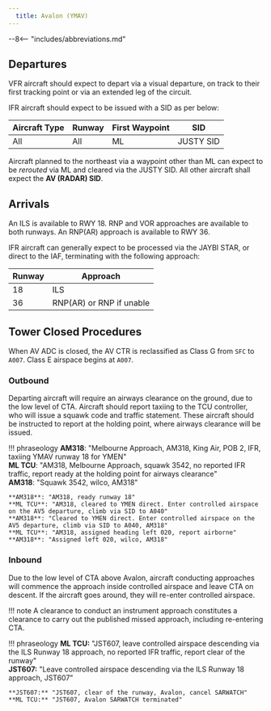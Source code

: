 ```yaml
---
  title: Avalon (YMAV)
---
```


--8<-- "includes/abbreviations.md"

## Departures
VFR aircraft should expect to depart via a visual departure, on track to their first tracking point or via an extended leg of the circuit.

IFR aircraft should expect to be issued with a SID as per below:

| Aircraft Type | Runway | First Waypoint | SID |
| --- | --- | --- | --- |
| All | All | ML | JUSTY SID |

Aircraft planned to the northeast via a waypoint other than ML can expect to be *rerouted* via ML and cleared via the JUSTY SID. All other aircraft shall expect the **AV (RADAR) SID**.

## Arrivals
An ILS is available to RWY 18. RNP and VOR approaches are available to both runways. An RNP(AR) approach is available to RWY 36.

IFR aircraft can generally expect to be processed via the JAYBI STAR, or direct to the IAF, terminating with the following approach:

| Runway | Approach |
| --- | --- |
| 18 | ILS |
| 36 | RNP(AR) or RNP if unable |

## Tower Closed Procedures
When AV ADC is closed, the AV CTR is reclassified as Class G from `SFC` to `A007`. Class E airspace begins at `A007`.

### Outbound
Departing aircraft will require an airways clearance on the ground, due to the low level of CTA. Aircraft should report taxiing to the TCU controller, who will issue a squawk code and traffic statement. These aircraft should be instructed to report at the holding point, where airways clearance will be issued.

!!! phraseology
    **AM318**: "Melbourne Approach, AM318, King Air, POB 2, IFR, taxiing YMAV runway 18 for YMEN"  
    **ML TCU**: "AM318, Melbourne Approach, squawk 3542, no reported IFR traffic, report ready at the holding point for airways clearance"  
    **AM318**: "Squawk 3542, wilco, AM318"  
    
    **AM318**: "AM318, ready runway 18"  
    **ML TCU**: "AM318, cleared to YMEN direct. Enter controlled airspace on the AV5 departure, climb via SID to A040"  
    **AM318**: "Cleared to YMEN direct. Enter controlled airspace on the AV5 departure, climb via SID to A040, AM318"  
    **ML TCU**: "AM318, assigned heading left 020, report airborne"  
    **AM318**: "Assigned left 020, wilco, AM318"

### Inbound
Due to the low level of CTA above Avalon, aircraft conducting approaches will commence the approach inside controlled airspace and leave CTA on descent. If the aircraft goes around, they will re-enter controlled airspace.

!!! note
    A clearance to conduct an instrument approach constitutes a clearance to carry out the published missed approach, including re-entering CTA.

!!! phraseology
    **ML TCU:** "JST607, leave controlled airspace descending via the ILS Runway 18 approach, no reported IFR traffic, report clear of the runway"  
    **JST607:** "Leave controlled airspace descending via the ILS Runway 18 approach, JST607"  

    **JST607:** "JST607, clear of the runway, Avalon, cancel SARWATCH"  
    **ML TCU:** "JST607, Avalon SARWATCH terminated"